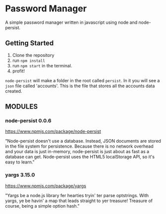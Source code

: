 # Password Manager

A simple password manager written in javascript using node and node-persist.


## Getting Started

1. Clone the repository
2. run ``npm install``
3. run ``npm start`` in the terminal.
4. profit!

``node-persist`` will make a folder in the root called ``persist``. In it you will
see a ``json`` file called 'accounts'.  This is the file that stores all the accounts
data created.

## MODULES
###  node-persist 0.0.6
https://www.npmjs.com/package/node-persist

"Node-persist doesn't use a database. Instead, JSON documents are stored in the file system for persistence. Because there is no network overhead and your data is just in-memory, node-persist is just about as fast as a database can get. Node-persist uses the HTML5 localStorage API, so it's easy to learn."

### yargs 3.15.0
https://www.npmjs.com/package/yargs

"Yargs be a node.js library fer hearties tryin' ter parse optstrings.
With yargs, ye be havin' a map that leads straight to yer treasure!
Treasure of course, being a simple option hash."

